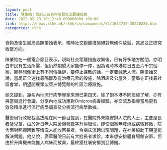 ```yaml
---
layout: post
title: 陳肇始：政府正研究再收緊社交距離措施
date: 2022-02-20 10:12:40.000000000 +08:00
link: https://news.rthk.hk/rthk/ch/component/k2/1634747-20220220.htm
categories: rthk
---
```


食物及衞生局局長陳肇始表示，現時社交距離措施絕對無條件放鬆，當局並正研究收緊方向。

陳肇始在一個電台節目表示，現時社交距離措施收緊後，已有好多地方關閉，亦明白巿民有生活所需，但仍然期望大家能停一停，因為現時本港每日五至六千宗個案，能夠想像街上有不同傳播鏈，要停止擴散的話，一定要減低人流。陳肇始又說，當局正全速找尋隔離及有治療元素的設施，除酒店及公屋外，當局亦正找尋社區會堂，期望開展類似亞洲博覽館的社區治療設施。

她又提到，幾名內地流行病學專家來港已第四天，除了到本港不同設施了解，亦有與當局進行會議，分享內地成功應對Omicron病毒經驗，亦交流及指導當局更有效及精準進行流行病學調查及分析流行病學數據。

醫管局行政總裁高拔陞在同一節目提到，在醫院外未能安排入院的人士，主要是長者及兒童，由於近日老人院舍爆發數字升得很快，即使個案無發燒或病徵輕微，院舍面對照顧困難等情況未能收回長者，令病床流轉出現問題，在社署協助下期望能解決問題。他又說，廣華醫院日前有大批長者求診，本來想安排體育場館安置，但由於升降機未能推入病床而放棄，最終獲社署安排到亞博館。
